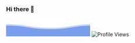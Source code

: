 ### Hi there 👋


![Akshaylal S](https://raw.githubusercontent.com/Akshaylal/Akshaylal/main/assets/bottom-banner.svg)
![Profile Views](https://hits.seeyoufarm.com/api/count/incr/badge.svg?url=https://github.com/Extrone/&title=Profile%20Views)
<!--
**Extrone/Extrone** is a ✨ _special_ ✨ repository because its `README.md` (this file) appears on your GitHub profile.

Here are some ideas to get you started:

- 🔭 I’m currently working on ...
- 🌱 I’m currently learning ...
- 👯 I’m looking to collaborate on ...
- 🤔 I’m looking for help with ...
- 💬 Ask me about ...
- 📫 How to reach me: ...
- 😄 Pronouns: ...
- ⚡ Fun fact: ...
-->
